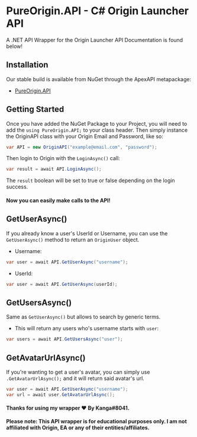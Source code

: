 # PureOrigin.API - C# Origin Launcher API
A .NET API Wrapper for the Origin Launcher API
Documentation is found below!

## Installation
Our stable build is available from NuGet through the ApexAPI metapackage:
- [PureOrigin.API](https://www.nuget.org/packages/PureOrigin.API/)

## Getting Started
Once you have added the NuGet Package to your Project, you will need to add the `using PureOrigin.API;` to your class header.
Then simply instance the OriginAPI class with your Origin Email and Password, like so:
```csharp
var API = new OriginAPI("example@email.com", "password");
```
Then login to Origin with the `LoginAsync()` call:
```csharp
var result = await API.LoginAsync();
```
The `result` boolean will be set to true or false depending on the login success.

#### Now you can easily make calls to the API!

## GetUserAsync()
If you already know a user's UserId or Username, you can use the `GetUserAsync()` method to return an `OriginUser` object.
- Username:
```csharp
var user = await API.GetUserAsync("username");
```
- UserId:
```csharp
var user = await API.GetUserAsync(userId);
```

## GetUsersAsync()
Same as `GetUserAsync()` but allows to search by generic terms.
- This will return any users who's username starts with `user`:
```csharp
var users = await API.GetUsersAsync("user");
```
  
## GetAvatarUrlAsync()
If you're wanting to get a user's avatar, you can simply use `.GetAvatarUrlAsync();` and it will return said avatar's url.
```csharp
var user = await API.GetUserAsync("username");
var url = await user.GetAvatarUrlAsync();
```

#### Thanks for using my wrapper ❤️ By Kanga#8041.

**Please note: This API wrapper is for educational purposes only. I am not affiliated with Origin, EA or any of their entities/affiliates.**
